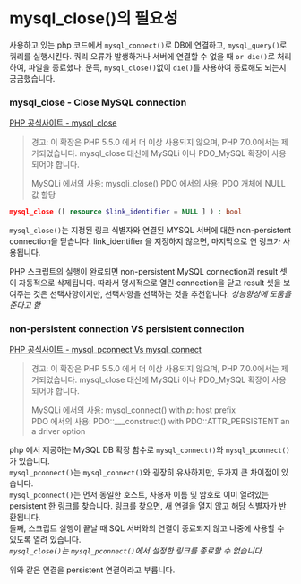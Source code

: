 mysql_close()의 필요성
============

사용하고 있는 php 코드에서 ```mysql_connect()```로 DB에 연결하고, ```mysql_query()```로 쿼리를 실행시킨다. 쿼리 오류가 발생하거나 서버에 연결할 수 없을 때 ``` or die() ```로 처리하여, 파일을 종료했다. 문득, ```mysql_close()```없이 ```die()```를 사용하여 종료해도 되는지 궁금했습니다.

### mysql_close - Close MySQL connection
[PHP 공식사이트 - mysql_close](http://php.net/manual/en/function.mysql-close.php)

> 경고: 이 확장은 PHP 5.5.0 에서 더 이상 사용되지 않으며, PHP 7.0.0에서는 제거되었습니다. mysql_close 대신에 MySQLi 이나 PDO_MySQL 확장이 사용되어야 합니다.   
> 
> MySQLi 에서의 사용: mysqli_close()
> PDO 에서의 사용: PDO 개체에 NULL 값 할당

```php
mysql_close ([ resource $link_identifier = NULL ] ) : bool
```

```mysql_close()```는 지정된 링크 식별자와 연결된 MYSQL 서버에 대한 non-persistent connection을 닫습니다. link_identifier 을 지정하지 않으면, 마지막으로 연 링크가 사용됩니다.


PHP 스크립트의 실행이 완료되면 non-persistent MySQL connection과 result 셋이 자동적으로 삭제됩니다. 따라서 명시적으로 열린 connection을 닫고 result 셋을 보여주는 것은 선택사항이지만, 선택사항을 선택하는 것을 추천합니다.   *성능향상에 도움을 준다고 함*

### non-persistent connection VS persistent connection
[PHP 공식사이트 - mysql_pconnect Vs mysql_connect](http://php.net/manual/en/function.mysql-pconnect.php)   

> 경고: 이 확장은 PHP 5.5.0 에서 더 이상 사용되지 않으며, PHP 7.0.0에서는 제거되었습니다. mysql_close 대신에 MySQLi 이나 PDO_MySQL 확장이 사용되어야 합니다.   
> 
> MySQLi 에서의 사용: mysql_connect() with *p*: host prefix   
> PDO 에서의 사용: PDO::___construct() with PDO::ATTR_PERSISTENT an a driver option

php 에서 제공하는 MySQL DB 확장 함수로 ```mysql_connect()```와 ```mysql_pconnect()```가 있습니다.    
```mysql_pconnect()```는  ```mysql_connect()```와 굉장히 유사하지만, 두가지 큰 차이점이 있습니다.   
```mysql_pconnect()```는 먼저 동일한 호스트, 사용자 이름 및 암호로 이미 열려있는 persistent 한 링크를 찾습니다. 링크를 찾으면, 새 연결을 열지 않고 해당 식별자가 반환됩니다.   
둘째, 스크립트 실행이 끝날 때 SQL 서버와의 연결이 종료되지 않고 나중에 사용할 수 있도록 열려 있습니다.    
*```mysql_close()```는 ```mysql_pconnect()```에서 설정한 링크를 종료할 수 없습니다.*

위와 같은 연결을 persistent 연결이라고 부릅니다.